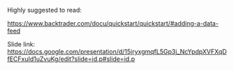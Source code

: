 Highly suggested to read:

https://www.backtrader.com/docu/quickstart/quickstart/#adding-a-data-feed

Slide link: https://docs.google.com/presentation/d/15jryxgmqfL5Gp3j_NcYpdpXVFXqDfECFxuId1uZvuKg/edit?slide=id.p#slide=id.p 
